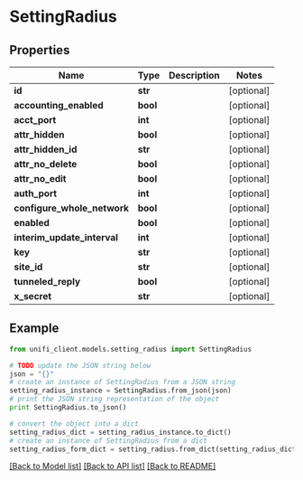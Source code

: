 # SettingRadius


## Properties

Name | Type | Description | Notes
------------ | ------------- | ------------- | -------------
**id** | **str** |  | [optional] 
**accounting_enabled** | **bool** |  | [optional] 
**acct_port** | **int** |  | [optional] 
**attr_hidden** | **bool** |  | [optional] 
**attr_hidden_id** | **str** |  | [optional] 
**attr_no_delete** | **bool** |  | [optional] 
**attr_no_edit** | **bool** |  | [optional] 
**auth_port** | **int** |  | [optional] 
**configure_whole_network** | **bool** |  | [optional] 
**enabled** | **bool** |  | [optional] 
**interim_update_interval** | **int** |  | [optional] 
**key** | **str** |  | [optional] 
**site_id** | **str** |  | [optional] 
**tunneled_reply** | **bool** |  | [optional] 
**x_secret** | **str** |  | [optional] 

## Example

```python
from unifi_client.models.setting_radius import SettingRadius

# TODO update the JSON string below
json = "{}"
# create an instance of SettingRadius from a JSON string
setting_radius_instance = SettingRadius.from_json(json)
# print the JSON string representation of the object
print SettingRadius.to_json()

# convert the object into a dict
setting_radius_dict = setting_radius_instance.to_dict()
# create an instance of SettingRadius from a dict
setting_radius_form_dict = setting_radius.from_dict(setting_radius_dict)
```
[[Back to Model list]](../README.md#documentation-for-models) [[Back to API list]](../README.md#documentation-for-api-endpoints) [[Back to README]](../README.md)


